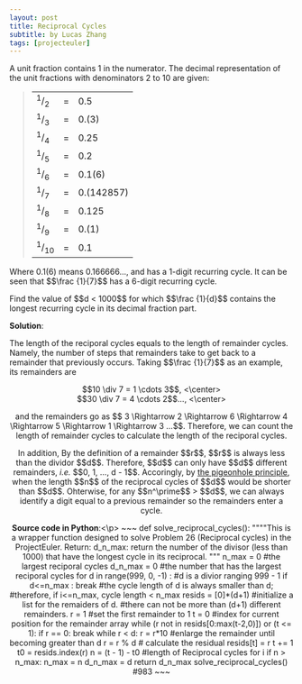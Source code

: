 ```yaml
---
layout: post
title: Reciprocal Cycles
subtitle: by Lucas Zhang
tags: [projecteuler]
---
```


<p>A unit fraction contains 1 in the numerator. The decimal representation of the unit fractions with denominators 2 to 10 are given:</p>
<blockquote>
<table><tr><td><sup>1</sup>/<sub>2</sub></td><td>= </td><td>0.5</td>
</tr><tr><td><sup>1</sup>/<sub>3</sub></td><td>= </td><td>0.(3)</td>
</tr><tr><td><sup>1</sup>/<sub>4</sub></td><td>= </td><td>0.25</td>
</tr><tr><td><sup>1</sup>/<sub>5</sub></td><td>= </td><td>0.2</td>
</tr><tr><td><sup>1</sup>/<sub>6</sub></td><td>= </td><td>0.1(6)</td>
</tr><tr><td><sup>1</sup>/<sub>7</sub></td><td>= </td><td>0.(142857)</td>
</tr><tr><td><sup>1</sup>/<sub>8</sub></td><td>= </td><td>0.125</td>
</tr><tr><td><sup>1</sup>/<sub>9</sub></td><td>= </td><td>0.(1)</td>
</tr><tr><td><sup>1</sup>/<sub>10</sub></td><td>= </td><td>0.1</td>
</tr></table></blockquote>
<p>Where 0.1(6) means 0.166666..., and has a 1-digit recurring cycle. It can be seen that $$\frac {1}{7}$$ has a 6-digit recurring cycle.</p>
<p>Find the value of $$d < 1000$$ for which $$\frac {1}{d}$$ contains the longest recurring cycle in its decimal fraction part.</p>

**Solution**:
<p>The length of the reciporal cycles equals to the length of remainder cycles. Namely, the number of steps that remainders take to get back to a remainder that previously occurs. Taking $$\frac {1}{7}$$ as an example, its remainders are </p>
<center>$$10 \div 7 = 1 \cdots 3$$, <\center>
<center>$$30 \div 7 = 4 \cdots 2$$..., <\center>
<p>and the remainders go as $$ 3 \Rightarrow 2 \Rightarrow 6 \Rightarrow 4 \Rightarrow 5 \Rightarrow 1 \Rightarrow 3 ...$$. Therefore, we can count the length of remainder cycles to calculate the length of the reciporal cycles.</p>
<p>In addition, By the definition of a remainder $$r$$, $$r$$ is always less than the dividor $$d$$. Therefore, $$d$$ can only have $$d$$ different remainders, <i>i.e.</i> $$0, 1, ..., d - 1$$. Accoringly, by <a href="https://en.wikipedia.org/wiki/Pigeonhole_principle">the pigeonhole principle</a>, when the length $$n$$ of the reciprocal cycles of $$d$$ would be shorter than $$d$$. Ohterwise, for any $$n^\prime$$ > $$d$$, we can always identify a digit equal to a previous remainder so the remainders enter a cycle.</p>

<p><b>Source code in Python</b>:<\p>
~~~
def solve_reciprocal_cycles():
    """"This is a wrapper function designed to solve Problem 26 (Reciprocal cycles) 
    in the ProjectEuler.
    Return:
        d_n_max: return the number of the divisor (less than 1000) that have the longest
        cycle in its reciprocal.
    """
    n_max = 0 #the largest reciporal cycles
    d_n_max = 0 #the number that has the largest reciporal cycles
    for d in range(999, 0, -1) : #d is a divior ranging 999 - 1
        if d<=n_max : break 
            #the cycle length of d is always smaller than d;
            #therefore, if i<=n_max, cycle length < n_max
        resids = [0]*(d+1)
            #initialize a list for the remaiders of d.
            #there can not be more than (d+1) different remainders.
        r = 1 #set the first remainder to 1
        t = 0 #index for current position for the remainder array
        while (r not in resids[0:max(t-2,0)]) or (t <= 1):
            if r == 0: break
            while r < d: r = r*10 #enlarge the remainder until becoming greater than d
            r = r % d # calculate the residual
            resids[t] = r 
            t += 1
        t0 = resids.index(r)
        n = (t - 1) - t0 #length of Reciprocal cycles for i
        if n > n_max: 
            n_max = n
            d_n_max = d
    return d_n_max
solve_reciprocal_cycles() #983
~~~
